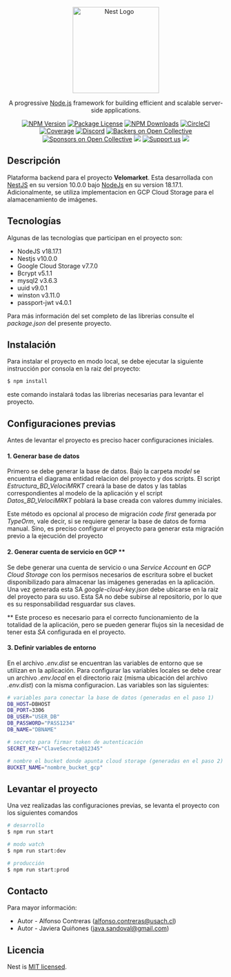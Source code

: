 <p align="center">
  <a href="http://nestjs.com/" target="blank"><img src="https://nestjs.com/img/logo-small.svg" width="200" alt="Nest Logo" /></a>
</p>

[circleci-image]: https://img.shields.io/circleci/build/github/nestjs/nest/master?token=abc123def456
[circleci-url]: https://circleci.com/gh/nestjs/nest

  <p align="center">A progressive <a href="http://nodejs.org" target="_blank">Node.js</a> framework for building efficient and scalable server-side applications.</p>
    <p align="center">
<a href="https://www.npmjs.com/~nestjscore" target="_blank"><img src="https://img.shields.io/npm/v/@nestjs/core.svg" alt="NPM Version" /></a>
<a href="https://www.npmjs.com/~nestjscore" target="_blank"><img src="https://img.shields.io/npm/l/@nestjs/core.svg" alt="Package License" /></a>
<a href="https://www.npmjs.com/~nestjscore" target="_blank"><img src="https://img.shields.io/npm/dm/@nestjs/common.svg" alt="NPM Downloads" /></a>
<a href="https://circleci.com/gh/nestjs/nest" target="_blank"><img src="https://img.shields.io/circleci/build/github/nestjs/nest/master" alt="CircleCI" /></a>
<a href="https://coveralls.io/github/nestjs/nest?branch=master" target="_blank"><img src="https://coveralls.io/repos/github/nestjs/nest/badge.svg?branch=master#9" alt="Coverage" /></a>
<a href="https://discord.gg/G7Qnnhy" target="_blank"><img src="https://img.shields.io/badge/discord-online-brightgreen.svg" alt="Discord"/></a>
<a href="https://opencollective.com/nest#backer" target="_blank"><img src="https://opencollective.com/nest/backers/badge.svg" alt="Backers on Open Collective" /></a>
<a href="https://opencollective.com/nest#sponsor" target="_blank"><img src="https://opencollective.com/nest/sponsors/badge.svg" alt="Sponsors on Open Collective" /></a>
  <a href="https://paypal.me/kamilmysliwiec" target="_blank"><img src="https://img.shields.io/badge/Donate-PayPal-ff3f59.svg"/></a>
    <a href="https://opencollective.com/nest#sponsor"  target="_blank"><img src="https://img.shields.io/badge/Support%20us-Open%20Collective-41B883.svg" alt="Support us"></a>
  <a href="https://twitter.com/nestframework" target="_blank"><img src="https://img.shields.io/twitter/follow/nestframework.svg?style=social&label=Follow"></a>
</p>
  <!--[![Backers on Open Collective](https://opencollective.com/nest/backers/badge.svg)](https://opencollective.com/nest#backer)
  [![Sponsors on Open Collective](https://opencollective.com/nest/sponsors/badge.svg)](https://opencollective.com/nest#sponsor)-->

## Descripción
Plataforma backend para el proyecto **Velomarket**.
Esta desarrollada con [NestJS](https://github.com/nestjs/nest) en su version 10.0.0 bajo [NodeJs](https://nodejs.org/en) en su version 18.17.1.
Adicionalmente, se utiliza implementacion en GCP Cloud Storage para el alamacenamiento de imágenes.

## Tecnologías
Algunas de las tecnologías que participan en el proyecto son:
- NodeJS v18.17.1
- Nestjs v10.0.0
- Google Cloud Storage v7.7.0
- Bcrypt v5.1.1
- mysql2 v3.6.3
- uuid v9.0.1
- winston v3.11.0
- passport-jwt v4.0.1

Para más información del set completo de las librerias consulte el *package.json* del presente proyecto.

## Instalación
Para instalar el proyecto en modo local, se debe ejecutar la siguiente instrucción por consola en la raiz del proyecto:
```bash
$ npm install
```
este comando instalará todas las librerias necesarias para levantar el proyecto.

## Configuraciones previas
Antes de levantar el proyecto es preciso hacer configuraciones iniciales.

#### 1. Generar base de datos
Primero se debe generar la base de datos.
Bajo la carpeta *model* se encuentra el diagrama entidad relacion del proyecto y dos scripts. El script *Estructura_BD_VelociMRKT* creará la base de datos y las tablas correspondientes al modelo de la aplicación y el script *Datos_BD_VelociMRKT* poblará la base creada con valores dummy iniciales.

Este método es opcional al proceso de migración *code first* generada por *TypeOrm*, vale decir, si se requiere generar la base de datos de forma manual. Sino, es preciso configurar el proyecto para generar esta migración previo a la ejecución del proyecto

#### 2. Generar cuenta de servicio en GCP **
Se debe generar una cuenta de servicio o una *Service Account* en *GCP Cloud Storage* con los permisos necesarios de escritura sobre el bucket disponibilizado para almacenar las imágenes generadas en la aplicación. Una vez generada esta SA *google-cloud-key.json* debe ubicarse en la raiz del proyecto para su uso.
Esta SA no debe subirse al repositorio, por lo que es su responsabilidad resguardar sus claves.

** Este proceso es necesario para el correcto funcionamiento de la totalidad de la aplicación, pero se pueden generar flujos sin la necesidad de tener esta *SA* configurada en el proyecto.

#### 3. Definir variables de entorno
En el archivo *.env.dist* se encuentran las variables de entorno que se utilizan en la aplicación. Para configurar las variables locales se debe crear un archivo *.env.local* en el directorio raiz (misma ubicación del archivo *.env.dist*) con la misma configuracion. Las variables son las siguientes:

```bash
# variables para conectar la base de datos (generadas en el paso 1)
DB_HOST=DBHOST
DB_PORT=3306
DB_USER="USER_DB"
DB_PASSWORD="PASS1234"
DB_NAME="DBNAME"

# secreto para firmar token de autenticación
SECRET_KEY="ClaveSecreta@12345"

# nombre el bucket donde apunta cloud storage (generadas en el paso 2)
BUCKET_NAME="nombre_bucket_gcp"
```

## Levantar el proyecto
Una vez realizadas las configuraciones previas, se levanta el proyecto con los siguientes comandos
```bash
# desarrollo
$ npm run start

# modo watch
$ npm run start:dev

# producción
$ npm run start:prod
```

## Contacto
Para mayor información:
- Autor - Alfonso Contreras (alfonso.contreras@usach.cl)
- Autor - Javiera Quiñones (java.sandoval@gmail.com)

## Licencia

Nest is [MIT licensed](LICENSE).

